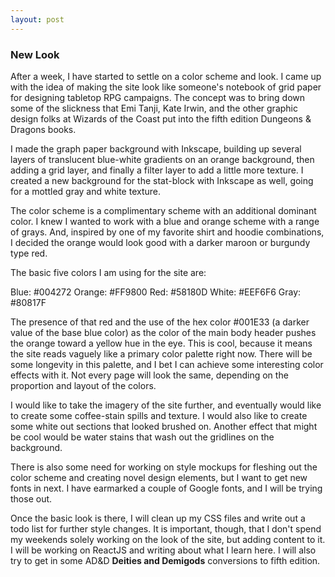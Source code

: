 ```yaml
---
layout: post
---
```

### New Look

After a week, I have started to settle on a color scheme and look.
I came up with the idea of making the site look like someone's notebook
of grid paper for designing tabletop RPG campaigns. The concept was
to bring down some of the slickness that Emi Tanji, Kate Irwin, and
the other graphic design folks at Wizards of the Coast put into
the fifth edition Dungeons & Dragons books.

I made the graph paper background with Inkscape, building up several
layers of translucent blue-white gradients on an orange background,
then adding a grid layer, and finally a filter layer to add a little
more texture. I created a new background for the stat-block with Inkscape
as well, going for a mottled gray and white texture.

The color scheme is a complimentary scheme with an additional dominant
color. I knew I wanted to work with a blue and orange scheme with a
range of grays. And, inspired by one of my favorite shirt and hoodie
combinations, I decided the orange would look good with a darker maroon
or burgundy type red.

The basic five colors I am using for the site are:

 Blue: #004272
 Orange: #FF9800
 Red: #58180D
 White: #EEF6F6
 Gray: #80817F

The presence of that red and the use of the hex color #001E33 (a darker
value of the base blue color) as the color of the main body header pushes
the orange toward a yellow hue in the eye. This is cool, because it means
the site reads vaguely like a primary color palette right now. There will
be some longevity in this palette, and I bet I can achieve some interesting
color effects with it. Not every page will look the same, depending on
the proportion and layout of the colors.

I would like to take the imagery of the site further, and eventually would
like to create some coffee-stain spills and texture. I would also like to
create some white out sections that looked brushed on. Another effect that
might be cool would be water stains that wash out the gridlines on the
background.

There is also some need for working on style mockups for fleshing out the
color scheme and creating novel design elements, but I want to
get new fonts in next. I have earmarked a couple of Google fonts, and I will
be trying those out.

Once the basic look is there, I will clean up my CSS files and write out a
todo list for further style changes. It is important, though, that I don't
spend my weekends solely working on the look of the site, but adding content
to it. I will be working on ReactJS and writing about what I learn here.
I will also try to get in some AD&D __Deities and Demigods__ conversions to
fifth edition.  
